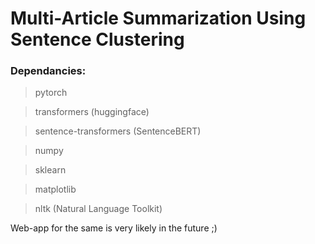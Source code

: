 # Multi-Article Summarization Using Sentence Clustering

### Dependancies:

> pytorch

> transformers (huggingface)

> sentence-transformers (SentenceBERT)

> numpy

> sklearn

> matplotlib

> nltk (Natural Language Toolkit)

Web-app for the same is very likely in the future ;)
